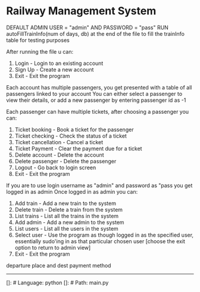 # Railway Management System

DEFAULT ADMIN USER = "admin" AND PASSWORD = "pass"
RUN autoFillTrainInfo(num of days, db) at the end of the file to fill the trainInfo table for testing purposes

After running the file u can:
1) Login - Login to an existing account
2) Sign Up - Create a new account
3) Exit - Exit the program

Each account has multiple passengers, you get presented with a table of all passengers linked to your account
You can either select a passenger to view their details, or add a new passenger by entering passenger id as -1

Each passenger can have multiple tickets, after choosing a passenger you can:
1) Ticket booking - Book a ticket for the passenger
2) Ticket checking - Check the status of a ticket
3) Ticket cancellation - Cancel a ticket
4) Ticket Payment - Clear the payment due for a ticket
5) Delete account - Delete the account
6) Delete passenger - Delete the passenger
7) Logout - Go back to login screen
8) Exit - Exit the program

If you are to use login username as "admin" and password as "pass you get logged in as admin
Once logged in as admin you can:
1) Add train - Add a new train to the system
2) Delete train - Delete a train from the system
3) List trains - List all the trains in the system
4) Add admin - Add a new admin to the system
5) List users - List all the users in the system
6) Select user - Use the program as though logged in as the specified user, essentially sudo'ing in as that particular chosen user [choose the exit option to return to admin view]
7) Exit - Exit the program

departure place and dest
payment method


-----------------------------------------------------------------------------------------------------------------------

[]: # Language: python
[]: # Path: main.py
